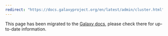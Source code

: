 ```yaml
---
redirect: "https://docs.galaxyproject.org/en/latest/admin/cluster.html"
---
```


This page has been migrated to the [Galaxy docs](https://docs.galaxyproject.org/en/latest/admin/cluster.html), please check there for up-to-date information.
